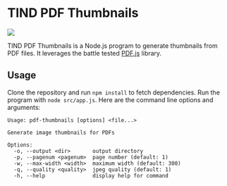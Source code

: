 # TIND PDF Thumbnails

[<img src="https://img.shields.io/github/workflow/status/tind/pdf-thumbnails/build_and_test/master?style=flat-square">](https://github.com/tind/pdf-thumbnails/actions?query=workflow%3Abuild_and_test)

TIND PDF Thumbnails is a Node.js program to generate thumbnails from PDF files. It leverages the battle tested [PDF.js](https://mozilla.github.io/pdf.js/) library.

## Usage

Clone the repository and run `npm install` to fetch dependencies. Run the program with `node src/app.js`. Here are the command line options and arguments:

```
Usage: pdf-thumbnails [options] <file...>

Generate image thumbnails for PDFs

Options:
  -o, --output <dir>       output directory
  -p, --pagenum <pagenum>  page number (default: 1)
  -w, --max-width <width>  maximum width (default: 300)
  -q, --quality <quality>  jpeg quality (default: 1)
  -h, --help               display help for command
```
